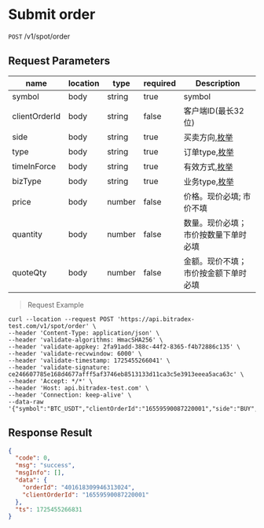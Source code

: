 # Submit order

`POST` /v1/spot/order

## Request Parameters

| name            | location   | type     | required    | Description                                 |
|---------------|------|--------|-------|------------------------------------|
| symbol        | body | string | true  | symbol                                |
| clientOrderId | body | string | false | 客户端ID(最长32位)                       |
| side          | body | string | true  | 买卖方向,[枚举](../README?id=买卖方向)       |
| type          | body | string | true  | 订单type,[枚举](../README?id=订单type)       |
| timeInForce   | body | string | true  | 有效方式,[枚举](../README.md?id=BizType) |
| bizType       | body | string | true  | 业务type,[枚举](../README.md?id=BizType) |
| price         | body | number | false | 价格。现价必填; 市价不填                      |
| quantity      | body | number | false | 数量。现价必填；市价按数量下单时必填                 |
| quoteQty      | body | number | false | 金额。现价不填；市价按金额下单时必填                 |

> Request Example

```shell
curl --location --request POST 'https://api.bitradex-test.com/v1/spot/order' \
--header 'Content-Type: application/json' \
--header 'validate-algorithms: HmacSHA256' \
--header 'validate-appkey: 2fa91add-388c-44f2-8365-f4b72886c135' \
--header 'validate-recvwindow: 6000' \
--header 'validate-timestamp: 1725455266041' \
--header 'validate-signature: ce246607785e168d4677afff5af3746eb8513133d11ca3c5e3913eeea5aca63c' \
--header 'Accept: */*' \
--header 'Host: api.bitradex-test.com' \
--header 'Connection: keep-alive' \
--data-raw '{"symbol":"BTC_USDT","clientOrderId":"16559590087220001","side":"BUY","type":"LIMIT","timeInForce":"FOK","bizType":"SPOT","price":40000,"quantity":2,"media":"btok","mediaChannel":"12345"}'
```

## Response Result

```json
{
  "code": 0,
  "msg": "success",
  "msgInfo": [],
  "data": {
    "orderId": "401618309946313024",
    "clientOrderId": "16559590087220001"
  },
  "ts": 1725455266831
}
```

